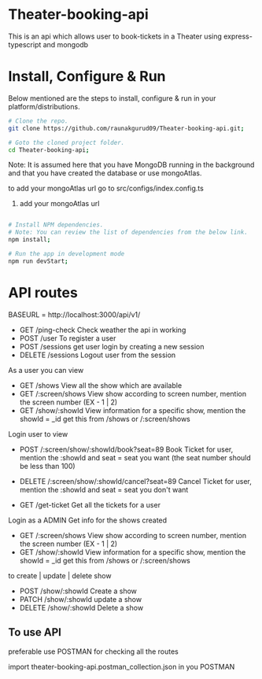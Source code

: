 # Theater-booking-api
This is an api which allows user to book-tickets in a Theater using express-typescript and mongodb

# Install, Configure & Run

Below mentioned are the steps to install, configure & run in your platform/distributions.

```bash
# Clone the repo.
git clone https://github.com/raunakgurud09/Theater-booking-api.git;

# Goto the cloned project folder.
cd Theater-booking-api;
```
 Note: It is assumed here that you have MongoDB running in the background and that you have created the database or use mongoAtlas.

 to add your mongoAtlas url go to src/configs/index.config.ts 
 1. add your mongoAtlas url 

```bash

# Install NPM dependencies.
# Note: You can review the list of dependencies from the below link.
npm install; 

# Run the app in development mode
npm run devStart; 
```
# API routes

BASEURL = http://localhost:3000/api/v1/

- GET       /ping-check         Check weather the api in working
- POST      /user               To register a user
- POST      /sessions           get user login by creating a new session
- DELETE    /sessions           Logout user from the session

As a user you can view 
- GET       /shows              View all the show which are available
- GET       /:screen/shows      View show according to screen number, mention the screen number (EX - 1 | 2)
- GET       /show/:showId       View information for a specific show, mention the showId = _id get this from /shows or /:screen/shows

Login user to view
- POST      /:screen/show/:showId/book?seat=89      Book Ticket for user, mention the :showId and seat = seat you want (the seat number should be less than 100)
- DELETE    /:screen/show/:showId/cancel?seat=89    Cancel Ticket for user, mention the :showId and seat = seat you don't want

- GET       /get-ticket         Get all the tickets for a user


Login as a ADMIN 
Get info for the shows created
- GET       /:screen/shows      View show according to screen number, mention the screen number (EX - 1 | 2)
- GET       /show/:showId       View information for a specific show, mention the showId = _id get this from /shows or /:screen/shows

to create | update | delete show
- POST      /show/:showId       Create a show 
- PATCH     /show/:showId       update a show 
- DELETE    /show/:showId       Delete a show 


## To use API
preferable use POSTMAN for checking all the routes 

import theater-booking-api.postman_collection.json  in you POSTMAN 
